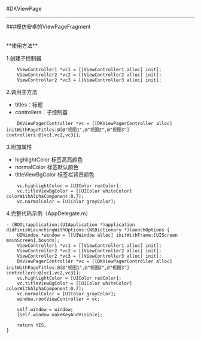 #DKViewPage
****

###模仿安卓的ViewPageFragment

<br/>
**使用方法**

1.创建子控制器

```
    ViewController1 *vc1 = [[ViewController1 alloc] init];
    ViewController2 *vc2 = [[ViewController2 alloc] init];
    ViewController2 *vc3 = [[ViewController3 alloc] init];
```

2.调用主方法


- titles：标题
- controllers：子控制器


```
	DKViewPagerController *vc = [[DKViewPagerController alloc] initWithPageTitles:@[@"视图1",@"视图2",@"视图3"] controllers:@[vc1,vc2,vc3]];
```

3.附加属性

- highlightColor 标签高亮颜色 
- normalColor 标签默认颜色
- titleViewBgColor 标签栏背景颜色

```
	vc.highlightColor = [UIColor redColor];
    vc.titleViewBgColor = [[UIColor whiteColor] colorWithAlphaComponent:0.7];
    vc.normalColor = [UIColor grayColor];
```
4.完整代码示例（AppDelegate.m）

```
- (BOOL)application:(UIApplication *)application didFinishLaunchingWithOptions:(NSDictionary *)launchOptions {
    UIWindow *window = [[UIWindow alloc] initWithFrame:[UIScreen mainScreen].bounds];
    ViewController1 *vc1 = [[ViewController1 alloc] init];
    ViewController2 *vc2 = [[ViewController2 alloc] init];
    ViewController2 *vc3 = [[ViewController3 alloc] init];
    DKViewPagerController *vc = [[DKViewPagerController alloc] initWithPageTitles:@[@"视图1",@"视图2",@"视图3"] controllers:@[vc1,vc2,vc3]];
    vc.highlightColor = [UIColor redColor];
    vc.titleViewBgColor = [[UIColor whiteColor] colorWithAlphaComponent:0.7];
    vc.normalColor = [UIColor grayColor];
    window.rootViewController = vc;
    
    self.window = window;
    [self.window makeKeyAndVisible];
    
    return YES;
}
```